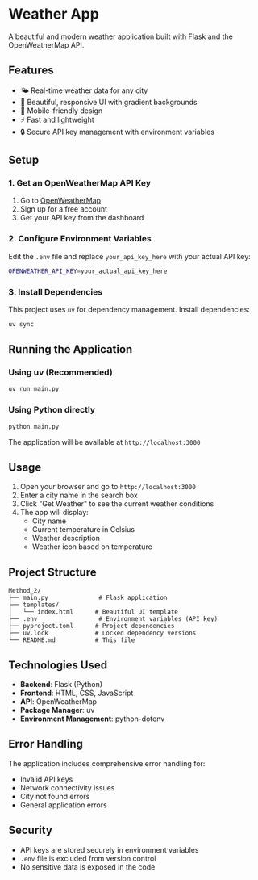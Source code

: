 # Weather App

A beautiful and modern weather application built with Flask and the OpenWeatherMap API.

## Features

- 🌤️ Real-time weather data for any city
- 🎨 Beautiful, responsive UI with gradient backgrounds
- 📱 Mobile-friendly design
- ⚡ Fast and lightweight
- 🔒 Secure API key management with environment variables

## Setup

### 1. Get an OpenWeatherMap API Key

1. Go to [OpenWeatherMap](https://openweathermap.org/)
2. Sign up for a free account
3. Get your API key from the dashboard

### 2. Configure Environment Variables

Edit the `.env` file and replace `your_api_key_here` with your actual API key:

```bash
OPENWEATHER_API_KEY=your_actual_api_key_here
```

### 3. Install Dependencies

This project uses `uv` for dependency management. Install dependencies:

```bash
uv sync
```

## Running the Application

### Using uv (Recommended)

```bash
uv run main.py
```

### Using Python directly

```bash
python main.py
```

The application will be available at `http://localhost:3000`

## Usage

1. Open your browser and go to `http://localhost:3000`
2. Enter a city name in the search box
3. Click "Get Weather" to see the current weather conditions
4. The app will display:
   - City name
   - Current temperature in Celsius
   - Weather description
   - Weather icon based on temperature

## Project Structure

```
Method_2/
├── main.py              # Flask application
├── templates/
│   └── index.html      # Beautiful UI template
├── .env                 # Environment variables (API key)
├── pyproject.toml      # Project dependencies
├── uv.lock             # Locked dependency versions
└── README.md           # This file
```

## Technologies Used

- **Backend**: Flask (Python)
- **Frontend**: HTML, CSS, JavaScript
- **API**: OpenWeatherMap
- **Package Manager**: uv
- **Environment Management**: python-dotenv

## Error Handling

The application includes comprehensive error handling for:

- Invalid API keys
- Network connectivity issues
- City not found errors
- General application errors

## Security

- API keys are stored securely in environment variables
- `.env` file is excluded from version control
- No sensitive data is exposed in the code